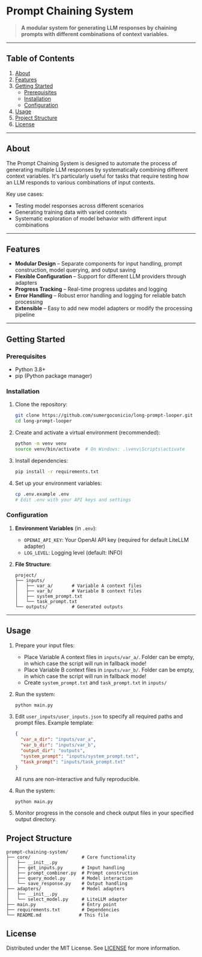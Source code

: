 # Prompt Chaining System

> **A modular system for generating LLM responses by chaining prompts with different combinations of context variables.**

---

## Table of Contents

1. [About](#about)  
2. [Features](#features)  
3. [Getting Started](#getting-started)  
   - [Prerequisites](#prerequisites)  
   - [Installation](#installation)  
   - [Configuration](#configuration)  
4. [Usage](#usage)  
5. [Project Structure](#project-structure)
6. [License](#license)  

---

## About

The Prompt Chaining System is designed to automate the process of generating multiple LLM responses by systematically combining different context variables. It's particularly useful for tasks that require testing how an LLM responds to various combinations of input contexts.

Key use cases:
- Testing model responses across different scenarios
- Generating training data with varied contexts
- Systematic exploration of model behavior with different input combinations

---

## Features

- **Modular Design** – Separate components for input handling, prompt construction, model querying, and output saving
- **Flexible Configuration** – Support for different LLM providers through adapters
- **Progress Tracking** – Real-time progress updates and logging
- **Error Handling** – Robust error handling and logging for reliable batch processing
- **Extensible** – Easy to add new model adapters or modify the processing pipeline

---

## Getting Started

### Prerequisites

- Python 3.8+
- pip (Python package manager)

### Installation

1. Clone the repository:
   ```bash
   git clone https://github.com/sumergoconicio/long-prompt-looper.git
   cd long-prompt-looper
   ```

2. Create and activate a virtual environment (recommended):
   ```bash
   python -m venv venv
   source venv/bin/activate  # On Windows: .\venv\Scripts\activate
   ```

3. Install dependencies:
   ```bash
   pip install -r requirements.txt
   ```

4. Set up your environment variables:
   ```bash
   cp .env.example .env
   # Edit .env with your API keys and settings
   ```

### Configuration

1. **Environment Variables** (in `.env`):
   - `OPENAI_API_KEY`: Your OpenAI API key (required for default LiteLLM adapter)
   - `LOG_LEVEL`: Logging level (default: INFO)

2. **File Structure**:
   ```
   project/
   ├── inputs/
   │   ├── var_a/       # Variable A context files
   │   ├── var_b/       # Variable B context files
   │   ├── system_prompt.txt
   │   └── task_prompt.txt
   └── outputs/         # Generated outputs
   ```

---

## Usage

1. Prepare your input files:
   - Place Variable A context files in `inputs/var_a/`. Folder can be empty, in which case the script will run in fallback mode!
   - Place Variable B context files in `inputs/var_b/`. Folder can be empty, in which case the script will run in fallback mode!
   - Create `system_prompt.txt` and `task_prompt.txt` in `inputs/`

2. Run the system:
   ```bash
   python main.py
   ```

3. Edit `user_inputs/user_inputs.json` to specify all required paths and prompt files. Example template:
   ```json
   {
     "var_a_dir": "inputs/var_a",
     "var_b_dir": "inputs/var_b",
     "output_dir": "outputs",
     "system_prompt": "inputs/system_prompt.txt",
     "task_prompt": "inputs/task_prompt.txt"
   }
   ```
   All runs are non-interactive and fully reproducible.

4. Run the system:
   ```bash
   python main.py
   ```

5. Monitor progress in the console and check output files in your specified output directory.

## Project Structure

```
prompt-chaining-system/
├── core/                   # Core functionality
│   ├── __init__.py
│   ├── get_inputs.py       # Input handling
│   ├── prompt_combiner.py  # Prompt construction
│   ├── query_model.py      # Model interaction
│   └── save_response.py    # Output handling
├── adapters/               # Model adapters
│   ├── __init__.py
│   └── select_model.py     # LiteLLM adapter
├── main.py                 # Entry point
├── requirements.txt        # Dependencies
└── README.md              # This file
```

## License

Distributed under the MIT License. See [LICENSE](LICENSE) for more information.